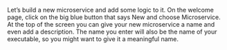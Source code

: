 Let’s build a new microservice and add some logic to it. On the welcome page, click on the big blue button that says New and choose Microservice. At the top of the screen you can give your new microservice a name and even add a description. The name you enter will also be the name of your executable, so you might want to give it a meaningful name.
